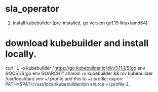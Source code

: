# sla_operator
1. Install kubebuilder (pre-installed, go version go1.19 linux/amd64)
# download kubebuilder and install locally.
curl -L -o kubebuilder "https://go.kubebuilder.io/dl/v3.11.1/$(go env GOOS)/$(go env GOARCH)"
chmod +x kubebuilder && mv kubebuilder /usr/local/bin/
vim ~/.profile
add this to ~/.profile: export PATH=$PATH:/usr/local/kubebuilder/bin
source ~/.profile
2. 